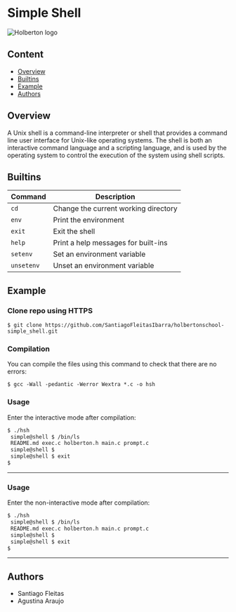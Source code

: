 # Simple Shell
![Holberton logo](https://techcrunch.com/wp-content/uploads/2015/11/holberton-logo-horizontal.jpg)
## Content
* [Overview](#Overview)
* [Builtins](#Builtins)
* [Example](#Example)
* [Authors](Authors)
## Overview
A Unix shell is a command-line interpreter or shell that provides a command line user interface for Unix-like operating systems. The shell is both an interactive command language and a scripting language, and is used by the operating system to control the execution of the system using shell scripts.

## Builtins
| Command | Description |
| ------- | ----------- |
| `cd` | Change the current working directory |
| `env` | Print the environment |
| `exit` | Exit the shell |
| `help` | Print a help messages for built-ins | 
| `setenv` | Set an environment variable |
| `unsetenv` | Unset an environment variable |

## Example
### Clone repo using HTTPS
```
$ git clone https://github.com/SantiagoFleitasIbarra/holbertonschool-simple_shell.git
```

### Compilation
You can compile the files using this command to check that there are no errors:
```
$ gcc -Wall -pedantic -Werror Wextra *.c -o hsh
```

### Usage
Enter the interactive mode after compilation:
```bash
$ ./hsh
 simple@shell $ /bin/ls
 README.md exec.c holberton.h main.c prompt.c
 simple@shell $
 simple@shell $ exit
$
```
---

### Usage
Enter the non-interactive mode after compilation:
```bash
$ ./hsh
 simple@shell $ /bin/ls
 README.md exec.c holberton.h main.c prompt.c
 simple@shell $
 simple@shell $ exit
$
```
---

## Authors
* Santiago Fleitas
* Agustina Araujo
